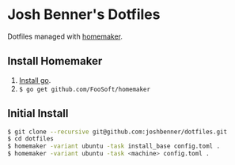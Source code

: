 # Josh Benner's Dotfiles

Dotfiles managed with [homemaker](https://github.com/FooSoft/homemaker).

## Install Homemaker

1. [Install go](https://golang.org/doc/install).
2. `$ go get github.com/FooSoft/homemaker`

## Initial Install

```sh
$ git clone --recursive git@github.com:joshbenner/dotfiles.git
$ cd dotfiles
$ homemaker -variant ubuntu -task install_base config.toml .
$ homemaker -variant ubuntu -task <machine> config.toml .
```
